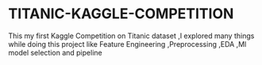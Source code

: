 # TITANIC-KAGGLE-COMPETITION
This my first Kaggle Competition on Titanic dataset ,I explored many things while doing this project like Feature Engineering ,Preprocessing ,EDA ,Ml model selection and pipeline
